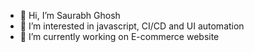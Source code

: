- 👋 Hi, I’m Saurabh Ghosh
- 👀 I’m interested in javascript, CI/CD and UI automation
- 🌱 I’m currently working on E-commerce website

<!---
nagarro-saurabhghosh/nagarro-saurabhghosh is a ✨ special ✨ repository because its `README.md` (this file) appears on your GitHub profile.
You can click the Preview link to take a look at your changes.
--->
